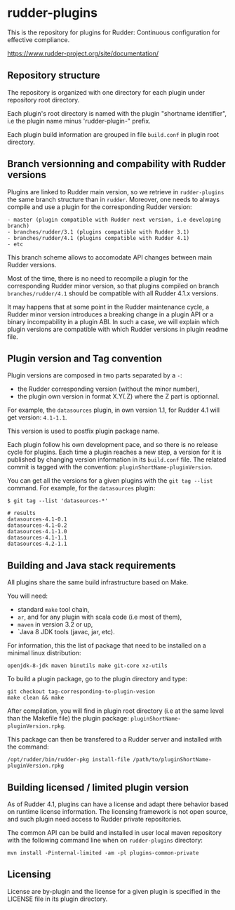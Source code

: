 # rudder-plugins

This is the repository for plugins for Rudder: Continuous configuration for effective compliance.

https://www.rudder-project.org/site/documentation/

Repository structure
---------------------

The repository is organized with one directory for each plugin under repository root directory.

Each plugin's root directory is named with the plugin "shortname identifier", i.e the plugin name
minus 'rudder-plugin-" prefix.

Each plugin build information are grouped in file `build.conf` in plugin root directory.

Branch versionning and compability with Rudder versions
-------------------------------------------------------

Plugins are linked to Rudder main version, so we retrieve in `rudder-plugins` the same branch
structure than in `rudder`. Moreover, one needs to always compile and use a plugin for the
corresponding Rudder version:

```
- master (plugin compatible with Rudder next version, i.e developing branch)
- branches/rudder/3.1 (plugins compatible with Rudder 3.1)
- branches/rudder/4.1 (plugins compatible with Rudder 4.1)
- etc
```

This branch scheme allows to accomodate API changes between main Rudder versions.

Most of the time, there is no need to recompile a plugin for the corresponding Rudder minor version, so that
plugins compiled on branch `branches/rudder/4.1` should be compatible with all Rudder 4.1.x versions.

It may happens that at some point in the Rudder maintenance cycle, a Rudder minor version introduces a
breaking change in a plugin API or a binary incompability in a plugin ABI. In such a case, we will
explain which plugin versions are compatible with which Rudder versions in plugin readme file.

Plugin version and Tag convention
---------------------------------

Plugin versions are composed in two parts separated by a `-`:

- the Rudder corresponding version (without the minor number),
- the plugin own version in format X.Y(.Z) where the Z part is optionnal.

For example, the `datasources` plugin, in own version 1.1, for Rudder 4.1 will get version: `4.1-1.1`.

This version is used to postfix plugin package name.

Each plugin follow his own development pace, and so there is no release cycle for plugins. Each time a plugin
reaches a new step, a version for it is published by changing version information in its `build.conf` file.
The related commit is tagged with the convention: `pluginShortName-pluginVersion`.

You can get all the versions for a given plugins with the `git tag --list` command. For example, for the `datasources` plugin:

```
$ git tag --list 'datasources-*'

# results
datasources-4.1-0.1
datasources-4.1-0.2
datasources-4.1-1.0
datasources-4.1-1.1
datasources-4.2-1.1

```


Building and Java stack requirements
-------------------------------------

All plugins share the same build infrastructure based on Make.

You will need:

- standard `make` tool chain,
- `ar`, and for any plugin with scala code (i.e most of them),
- `maven` in version 3.2 or up,
- `Java 8 JDK tools (javac, jar, etc).

For information, this the list of package that need to be installed on a minimal linux distribution:

```
openjdk-8-jdk maven binutils make git-core xz-utils
```

To build a plugin package, go to the plugin directory and type:

```
git checkout tag-corresponding-to-plugin-vesion
make clean && make
```

After compilation, you will find in plugin root directory (i.e at the same level than the Makefile file) the
plugin package: `pluginShortName-pluginVersion.rpkg`.

This package can then be transfered to a Rudder server and installed with the command:

```
/opt/rudder/bin/rudder-pkg install-file /path/to/pluginShortName-pluginVersion.rpkg
```

Building licensed / limited plugin version
------------------------------------------

As of Rudder 4.1, plugins can have a license and adapt there behavior based on runtime license information.
The licensing framework is not open source, and such plugin need access to Rudder private repositories.

The common API can be build and installed in user local maven repository with the following command line
when on `rudder-plugins` directory:

```
mvn install -Pinternal-limited -am -pl plugins-common-private
```

Licensing
---------

License are by-plugin and the license for a given plugin is specified in the LICENSE file in its plugin directory.
